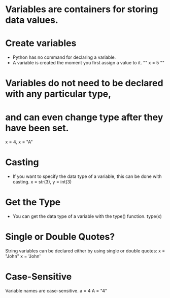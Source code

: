 # Variables are containers for storing data values.

# Create variables
- Python has no command for declaring a variable.
- A variable is created the moment you first assign a value to it.
"" x = 5 ""

# Variables do not need to be declared with any particular type, 
# and can even change type after they have been set.
x = 4, x = "A"

# Casting
- If you want to specify the data type of a variable, this can be done with casting.
x = str(3), y = int(3)

# Get the Type
- You can get the data type of a variable with the type() function.
type(x)

# Single or Double Quotes?
String variables can be declared either by using single or double quotes:
x = "John"
x = 'John'

# Case-Sensitive
Variable names are case-sensitive.
a = 4
A = "4"